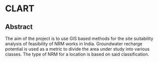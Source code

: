 # CLART
## Abstract
The aim of the project is to use GIS based methods for the site suitability analysis of feasibility of NRM works in India. Groundwater recharge potential is used as a metric to divide the area under study into various classes. The type of NRM for a location is based on said classification.

